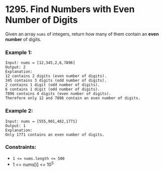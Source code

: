 # 1295. Find Numbers with Even Number of Digits

Given an array `nums` of integers, return how many of them contain an **even number** of digits.

### Example 1:

```text
Input: nums = [12,345,2,6,7896]
Output: 2
Explanation: 
12 contains 2 digits (even number of digits). 
345 contains 3 digits (odd number of digits). 
2 contains 1 digit (odd number of digits). 
6 contains 1 digit (odd number of digits). 
7896 contains 4 digits (even number of digits). 
Therefore only 12 and 7896 contain an even number of digits.
```

### Example 2:

```text
Input: nums = [555,901,482,1771]
Output: 1 
Explanation: 
Only 1771 contains an even number of digits.
```

### Constraints:

- `1 <= nums.length <= 500`
- 1 <= nums[i] <= 10<sup>5</sup>
